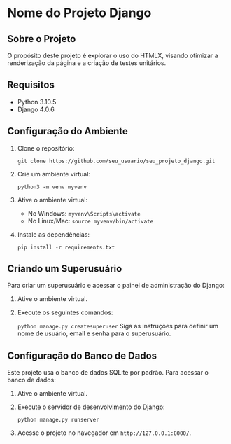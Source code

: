 # Nome do Projeto Django

## Sobre o Projeto

O propósito deste projeto é explorar o uso do HTMLX, visando otimizar a renderização da página e a criação de testes unitários.

## Requisitos

- Python 3.10.5
- Django 4.0.6

## Configuração do Ambiente

1. Clone o repositório:

   `git clone https://github.com/seu_usuario/seu_projeto_django.git`

2. Crie um ambiente virtual:

   `python3 -m venv myvenv`

3. Ative o ambiente virtual:

   - No Windows:
     `myvenv\Scripts\activate`
   - No Linux/Mac:
     `source myvenv/bin/activate`

4. Instale as dependências:

   `pip install -r requirements.txt`

## Criando um Superusuário

Para criar um superusuário e acessar o painel de administração do Django:

1. Ative o ambiente virtual.
2. Execute os seguintes comandos:

   `python manage.py createsuperuser`
   Siga as instruções para definir um nome de usuário, email e senha para o superusuário.

## Configuração do Banco de Dados

Este projeto usa o banco de dados SQLite por padrão. Para acessar o banco de dados:

1. Ative o ambiente virtual.
2. Execute o servidor de desenvolvimento do Django:

   `python manage.py runserver`

3. Acesse o projeto no navegador em `http://127.0.0.1:8000/`.
